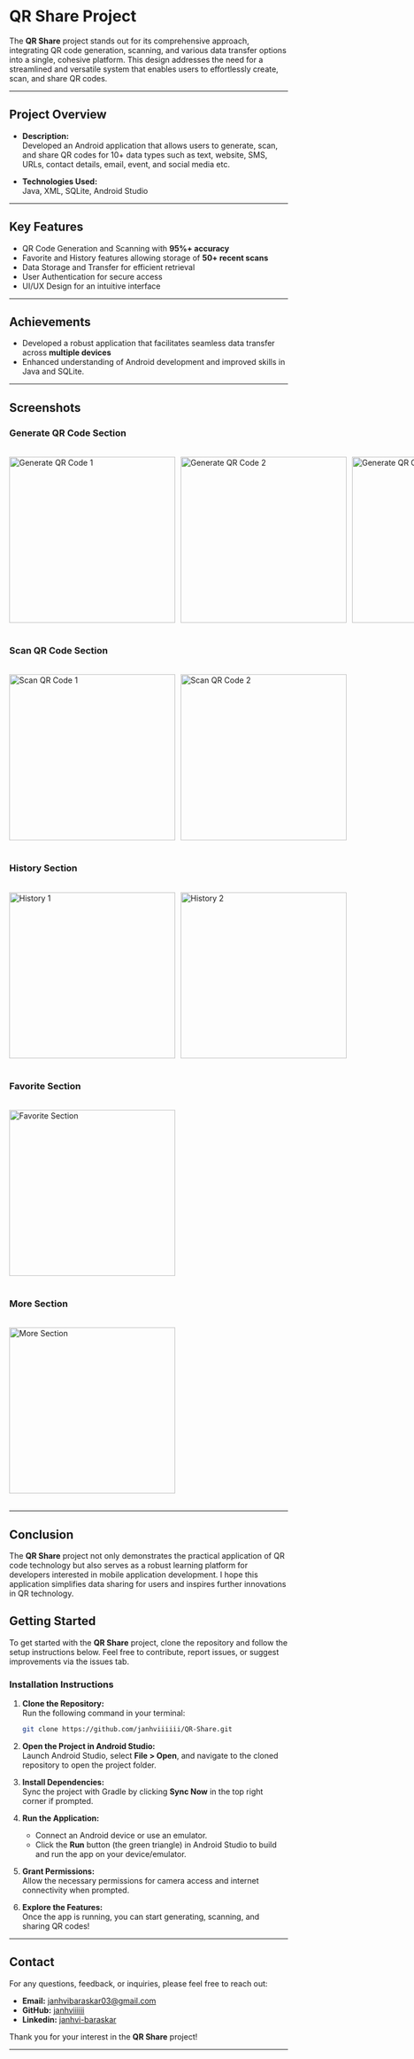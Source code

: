 # QR Share Project

The **QR Share** project stands out for its comprehensive approach, integrating QR code generation, scanning, and various data transfer options into a single, cohesive platform. This design addresses the need for a streamlined and versatile system that enables users to effortlessly create, scan, and share QR codes.

---

## Project Overview

- **Description:**  
  Developed an Android application that allows users to generate, scan, and share QR codes for 10+ data types such as text, website, SMS, URLs, contact details, email, event, and social media etc.

- **Technologies Used:**  
  Java, XML, SQLite, Android Studio

---

## Key Features
- QR Code Generation and Scanning with **95%+ accuracy**  
- Favorite and History features allowing storage of **50+ recent scans**
- Data Storage and Transfer for efficient retrieval  
- User Authentication for secure access  
- UI/UX Design for an intuitive interface  

---

## Achievements

- Developed a robust application that facilitates seamless data transfer across **multiple devices**  
- Enhanced understanding of Android development and improved skills in Java and SQLite.

---

## Screenshots

### Generate QR Code Section

<br>

<div style="display: flex; gap: 10px;">
  <img src="https://github.com/user-attachments/assets/5f9cbd7a-e992-4a4e-8540-1a8a236fc62b" width="300" alt="Generate QR Code 1" />
  <img src="https://github.com/user-attachments/assets/f4835072-aae5-46bd-9860-2aa52f4a143b" width="300" alt="Generate QR Code 2" />
  <img src="https://github.com/user-attachments/assets/cf67930d-4718-4d41-ad55-c49ed91bb5a1" width="300" alt="Generate QR Code 3" />
</div>

<br>

### Scan QR Code Section

<br>

<div style="display: flex; gap: 10px;">
  <img src="https://github.com/user-attachments/assets/367f2b9a-0d3b-4c07-adae-27bc909edb30" width="300" alt="Scan QR Code 1" />
  <img src="https://github.com/user-attachments/assets/386900b1-ac5b-4d52-98b4-fe64d6bedb0a" width="300" alt="Scan QR Code 2" />
</div>

<br>

### History Section

<br>

<div style="display: flex; gap: 10px;">
  <img src="https://github.com/user-attachments/assets/7a906efb-82b8-4782-95bf-e651ddd4ce98" width="300" alt="History 1" />
  <img src="https://github.com/user-attachments/assets/0881d993-290f-4a41-a136-28f57e934dc1" width="300" alt="History 2" />
</div>

<br>

### Favorite Section

<br>

<div style="display: flex; gap: 10px;">
  <img src="https://github.com/user-attachments/assets/0c612d3c-5368-415c-a976-ce2131972503" width="300" alt="Favorite Section" />
</div>

<br>

### More Section

<br>

<div style="display: flex; gap: 10px;">
  <img src="https://github.com/user-attachments/assets/969aeea7-80b9-49ad-b847-a6c6a11826e8" width="300" alt="More Section" />
</div>

<br>


---

## Conclusion

The **QR Share** project not only demonstrates the practical application of QR code technology but also serves as a robust learning platform for developers interested in mobile application development. I hope this application simplifies data sharing for users and inspires further innovations in QR technology.

## Getting Started

To get started with the **QR Share** project, clone the repository and follow the setup instructions below. Feel free to contribute, report issues, or suggest improvements via the issues tab.

### Installation Instructions

1. **Clone the Repository:**  
   Run the following command in your terminal:
   ```bash
   git clone https://github.com/janhviiiiii/QR-Share.git
   ```

2. **Open the Project in Android Studio:**  
   Launch Android Studio, select **File > Open**, and navigate to the cloned repository to open the project folder.

3. **Install Dependencies:**  
   Sync the project with Gradle by clicking **Sync Now** in the top right corner if prompted.

4. **Run the Application:**  
   - Connect an Android device or use an emulator.
   - Click the **Run** button (the green triangle) in Android Studio to build and run the app on your device/emulator.

5. **Grant Permissions:**  
   Allow the necessary permissions for camera access and internet connectivity when prompted.

6. **Explore the Features:**  
   Once the app is running, you can start generating, scanning, and sharing QR codes!

---

## Contact

For any questions, feedback, or inquiries, please feel free to reach out:

- **Email:** janhvibaraskar03@gmail.com  
- **GitHub:** [janhviiiiii](https://github.com/janhviiiiii)
- **Linkedin:** [janhvi-baraskar](https://www.linkedin.com/in/janhvi-baraskar)

Thank you for your interest in the **QR Share** project!

---
